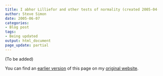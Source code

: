 ```yaml
---
title: I abhor Lilliefor and other tests of normality (created 2005-04-14).
author: Steve Simon
date: 2005-06-07
categories:
- Blog post
tags:
- Being updated
output: html_document
page_update: partial
---
```


(To be added)

<!---More--->

You can find an [earlier version][sim1] of this page on my [original website][sim2].


[sim1]: http://www.pmean.com/05/TestsNormality.html
[sim2]: http://www.pmean.com/original_site.html
